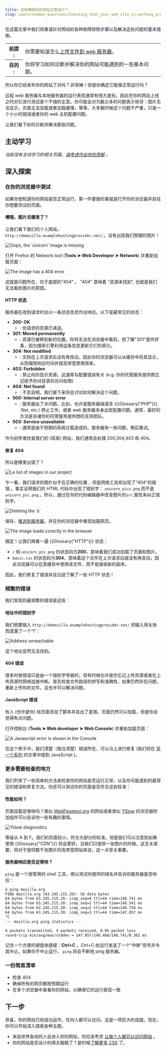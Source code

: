 ```yaml
---
title: 如何确保你的网站正常运行？
slug: Learn/Common_questions/Checking_that_your_web_site_is_working_properly
---
```


在这篇文章中我们将重温针对网站的各种故障排除步骤以及解决这些问题的基本措施。

<table class="learn-box standard-table">
  <tbody>
    <tr>
      <th scope="row">前提 :</th>
      <td>
        你需要知道怎么<a href="/zh-CN/docs/Learn/Upload_files_to_a_web_server"
          >上传文件到 web 服务器</a
        >。
      </td>
    </tr>
    <tr>
      <th scope="row">目的 :</th>
      <td>你将学习如何诊断并解决你的网站可能遇到的一些基本问题。</td>
    </tr>
  </tbody>
</table>

所以你已经发布你的网站了对吗 ? 非常棒！但是你确定它能够正常运行吗？

远程 web 服务器与本地服务器的运行表现通常有很大差别，因此在你的网站上线之时对它进行测试是个不错的主意。你可能会对为数众多的问题表示惊讶：图片无法显示，页面无法加载或者加载缓慢，等等。大多数时候这个问题不严重，只是一个小小的错误或者你的 web 主机配置问题。

让我们看下如何诊断并解决那些问题。

## 主动学习

_当前没有主动学习的相关页面。[请考虑作出你的贡献](/zh-CN/docs/MDN/Getting_started) 。_

## 深入探索

### 在你的浏览器中测试

如果你想知道你的网站是否正常运行，第一件要做的事就是打开你的浏览器并前往你想要测试的页面。

#### **噢哦，图片去哪里了？**

让我们看下我们的个人网站， `http://demozilla.examplehostingprovider.net/`.。没有出现我们预期的图片！

![Oops, the ‘unicorn’ image is missing](image-missing.png)

打开 Firefox 的 Network tool (**Tools ➤ Web Developer ➤ Network**) 并重新加载页面：

![The image has a 404 error](error404.png)

这就是问题所在，位于底部的"404" 。 "404" 意味着 "资源未找到", 也就是我们无法看到图片的原因。

#### HTTP 状态

服务器在收到请求时会以一条状态信息作出响应。以下是最常见的状态：

- **200: OK**
  - : 你请求的资源已递送。
- **301: Moved permanently**
  - : 资源已被移到新的位置。你将无法在浏览器中看到，但了解"301"是件好事，因为搜索引擎利用这条信息更新它们的索引。
- **304: Not modified**
  - : 文档在上次请求后没有再改动，因此你的浏览器可以从缓存中将其显示，从而缩短响应时间并提高带宽使用效率。
- **403: Forbidden**
  - : 禁止向你显示资源。这通常与配置错误有关 (e.g. 你的托管服务提供商忘记授予你对目录的访问权限).
- **404: Not found**
  - : 不言自明。我们接下来将会讨论如何解决这个问题。
- **500: Internal server error**
  - : 服务器出了点问题。比如，也许是服务器端语言 ({{Glossary("PHP")}}, .Net, etc.) 停止工作，或者 web 服务器本身出现配置问题。通常，最好的方法是诉诸你的托管服务提供商的支持团队。
- **503: Service unavailable**
  - : 通常是由于短期的系统过载造成的。服务器有一些问题，稍后重试。

作为初学者检查我们的 (简易) 网站，我们通常会处理 200,304,403 和 404。

#### 修复 404

所以是哪里出错了？

![Le list of images in our project](demozilla-images-list.png)

乍一看，我们请求的图片似乎在正确的位置... 但是网络工具却出现了"404"的报错.。事实证明我们的 HTML 代码中出现了错别字： `unicorn_pics.png` 而不是`unicorn_pic.png`.。所以，通过在你的代码编辑器中改变图片的`src` 属性来纠正错别字。

![Deleting the ‘s’](code-correct.png)

保存，[推送到服务器](/zh-CN/Learn/Upload_files_to_a_web_server)，并在你的浏览器中重现加载网页。

![The image loads corectly in the browser](image-corrected.png)

搞定！让我们再看一遍 {{Glossary("HTTP")}} 状态：

- `/` 和 `unicorn_pic.png` 的状态码为**200**，意味着我们成功加载了页面和图片。
- `basic.css` 的状态码为**304**，意味着这个文件在上次请求后就没有再变动，因此浏览器可以在其缓存中使用该文件，而不是接收新的副本。

因此，我们修复了错误并且沿途了解了一些 HTTP 状态！

### 频繁的错误

我们发现的最频繁的错误是这些：

#### 地址中的错别字

我们想要输入 `http://demozilla.examplehostingprovider.net/` 但输入得太快而遗漏了一个“l”：

![Address unreachable](cannot-find-server.png)

这个地址显然无法找到。

#### 404 错误

很多时候错误只是由一个错别字导致的，但有时候也许是你忘记上传资源或者在上传资源时网络连接中断。首先检查文件路径的拼写和准确性，如果仍然存在问题，重新上传你的文件。这也许可以解决问题。

#### JavaScript 错误

有人 (也许是你) 给页面添加了脚本并且出了差错。页面仍然可以加载，但是你会觉得有点问题。

打开控制台 (**Tools ➤ Web developer ➤ Web Console**) 并重新加载页面：

![A Javascript error is shown in the Console](js-error.png)

在这个例子中，我们清楚（相当清楚）错误所在，可以马上进行修复 (我们将在 [另一个系列](/zh-CN/Learn/JavaScript) 的文章中提到 JavaScript )。

### 更多需要检查的地方

我们列举了一些简单的方法来检查你的网站是否运行正常，以及你可能遇到的最常见的错误和修复方法。你还可以测试你的页面是否符合这些标准：

#### 性能如何？

页面加载足够快吗？类似 [WebPagetest.org](http://www.webpagetest.org/) 的网站或者类似 [YSlow](https://addons.mozilla.org/en-US/firefox/addon/yslow/) 的浏览器附加组件可以告诉你一些有趣的事情。

![Yslow diagnostics](yslow-diagnostics.png)

等级从 A 到 F。我们的页面较小，符合大部分的标准。但是我们可以注意到如果使用 {{Glossary("CDN")}} 将会更好。当我们只提供一张图片的时候，这无关紧要，但对于提供数千张图片的高带宽网站来说，这一点至关重要。

#### 服务器响应是否足够快？

`ping` 是一个很管用的 shell 工具，用以测试你提供的域名并告诉你服务器是否响应：

```bash
$ ping mozilla.org
PING mozilla.org (63.245.215.20): 56 data bytes
64 bytes from 63.245.215.20: icmp_seq=0 ttl=44 time=148.741 ms
64 bytes from 63.245.215.20: icmp_seq=1 ttl=44 time=148.541 ms
64 bytes from 63.245.215.20: icmp_seq=2 ttl=44 time=148.734 ms
64 bytes from 63.245.215.20: icmp_seq=3 ttl=44 time=147.857 ms
^C
--- mozilla.org ping statistics ---

4 packets transmitted, 4 packets received, 0.0% packet loss
round-trip min/avg/max/stddev = 147.857/148.468/148.741/0.362 ms
```

记住一个方便的键盘快捷键：**Ctrl+C** 。Ctrl+C 给运行发送了一个“中断”信号并令其中止。如果你不中止运行， `ping` 将会不断地 ping 服务器。

### 一份简易清单

- 检查 404
- 确保所有的网页都按预期运行
- 在多个浏览器中查看你的网站，以确保它的运行表现一致

## 下一步

恭喜，你的网站已经成功运作，任何人都可以访问。这是一项巨大的成就。现在，你可以开始深入探索各种主题。

- 来自世界各地的人会进入你的网站，你应该考虑 [让每个人都可以访问网站](/zh-CN/docs/Learn/What_is_accessibility) 。
- 你的网站是否设计的得太粗糙了？是时候[了解更多 CSS](/zh-CN/docs/Learn/CSS/Using_CSS_in_a_web_page) 了。
